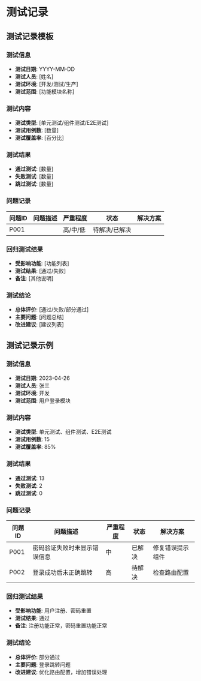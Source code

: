 # 测试记录

## 测试记录模板

### 测试信息
- **测试日期**: YYYY-MM-DD
- **测试人员**: [姓名]
- **测试环境**: [开发/测试/生产]
- **测试范围**: [功能模块名称]

### 测试内容
- **测试类型**: [单元测试/组件测试/E2E测试]
- **测试用例数**: [数量]
- **测试覆盖率**: [百分比]

### 测试结果
- **通过测试**: [数量]
- **失败测试**: [数量]
- **跳过测试**: [数量]

### 问题记录
| 问题ID | 问题描述 | 严重程度 | 状态 | 解决方案 |
|--------|----------|----------|------|----------|
| P001   |          | 高/中/低 | 待解决/已解决 |          |

### 回归测试结果
- **受影响功能**: [功能列表]
- **测试结果**: [通过/失败]
- **备注**: [其他说明]

### 测试结论
- **总体评价**: [通过/失败/部分通过]
- **主要问题**: [问题总结]
- **改进建议**: [建议列表]

## 测试记录示例

### 测试信息
- **测试日期**: 2023-04-26
- **测试人员**: 张三
- **测试环境**: 开发
- **测试范围**: 用户登录模块

### 测试内容
- **测试类型**: 单元测试、组件测试、E2E测试
- **测试用例数**: 15
- **测试覆盖率**: 85%

### 测试结果
- **通过测试**: 13
- **失败测试**: 2
- **跳过测试**: 0

### 问题记录
| 问题ID | 问题描述 | 严重程度 | 状态 | 解决方案 |
|--------|----------|----------|------|----------|
| P001   | 密码验证失败时未显示错误信息 | 中 | 已解决 | 修复错误提示组件 |
| P002   | 登录成功后未正确跳转 | 高 | 待解决 | 检查路由配置 |

### 回归测试结果
- **受影响功能**: 用户注册、密码重置
- **测试结果**: 通过
- **备注**: 注册功能正常，密码重置功能正常

### 测试结论
- **总体评价**: 部分通过
- **主要问题**: 登录跳转问题
- **改进建议**: 优化路由配置，增加错误处理 